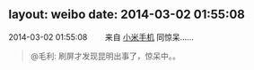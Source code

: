 layout: weibo
date: 2014-03-02 01:55:08
---
<meta name="referrer" content="no-referrer" />

2014-03-02 01:55:08  &nbsp;&nbsp;&nbsp;&nbsp;&nbsp;&nbsp; 来自 <a href="http://app.weibo.com/t/feed/22zMnn" rel="nofollow">小米手机</a>
同惊呆……
>  @毛利: 刷屏才发现昆明出事了，惊呆中。。 ​​​

